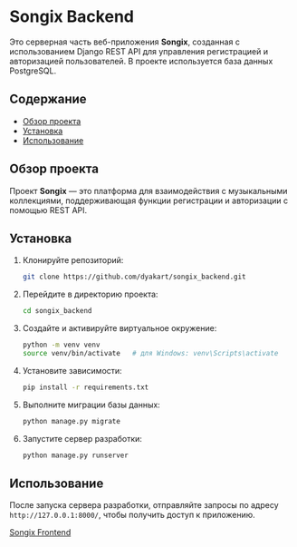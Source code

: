# Songix Backend

Это серверная часть веб-приложения **Songix**, созданная с использованием Django REST API для управления регистрацией и авторизацией пользователей. В проекте используется база данных PostgreSQL.

## Содержание
- [Обзор проекта](#обзор-проекта)
- [Установка](#установка)
- [Использование](#использование)

## Обзор проекта
Проект **Songix** — это платформа для взаимодействия с музыкальными коллекциями, поддерживающая функции регистрации и авторизации с помощью REST API.

## Установка
1. Клонируйте репозиторий:
   ```bash
   git clone https://github.com/dyakart/songix_backend.git
   ```
2. Перейдите в директорию проекта:
   ```bash
   cd songix_backend
   ```
3. Создайте и активируйте виртуальное окружение:
   ```bash
   python -m venv venv
   source venv/bin/activate   # для Windows: venv\Scripts\activate
   ```
4. Установите зависимости:
   ```bash
   pip install -r requirements.txt
   ```
5. Выполните миграции базы данных:
   ```bash
   python manage.py migrate
   ```
6. Запустите сервер разработки:
   ```bash
   python manage.py runserver
   ```

## Использование
После запуска сервера разработки, отправляйте запросы по адресу `http://127.0.0.1:8000/`, чтобы получить доступ к приложению.

[Songix Frontend](https://github.com/vladkrakhmalev/Songix)
